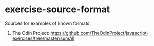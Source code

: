 # exercise-source-format

Sources for examples of known formats:
1. The Odin Project: https://github.com/TheOdinProject/javascript-exercises/tree/master/sumAll

